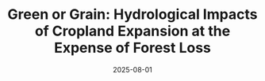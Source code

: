 ---
title: "Green or Grain: Hydrological Impacts of Cropland Expansion at the Expense of Forest Loss"
collection: publications
category: in-prep        # <= use exactly 'in-prep'
permalink: /publications/2099-03-01-pre3-YJ
date: 2025-08-01
authors: "Yan Jiang, Burney, J., and Levy., M."
excerpt: "In preparation."
---
